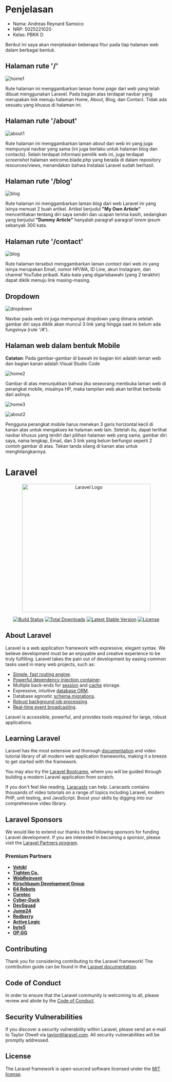 # Penjelasan

- Nama: Andreas Reynard Samsico
- NRP: 5025221020
- Kelas: PBKK D

Berikut ini saya akan menjelaskan beberapa fitur pada tiap halaman web dalam berbagai bentuk.

## Halaman rute '/'

![home1](public/img/home1.png)

Rute halaman ini menggambarkan laman _home page_ dari web yang telah dibuat menggunakan Laravel. Pada bagian atas terdapat navbar yang merupakan link menuju halaman Home, About, Blog, dan Contact. Tidak ada sesuatu yang khusus di halaman ini.

## Halaman rute '/about'

![about1](public/img/about1.png)

Rute halaman ini menggambarkan laman _about_ dari web ini yang juga mempunyai navbar yang sama (ini juga berlaku untuk halaman blog dan contacts). Selain terdapat informasi pemilik web ini, juga terdapat _screenshot_ halaman welcome.blade.php yang berada di dalam repository resources/views, menandakan bahwa Instalasi Laravel sudah berhasil.

## Halaman rute '/blog'

![blog](public/img/blog.png)

Rute halaman ini menggambarkan laman _blog_ dari web Laravel ini yang isinya memuat 2 buah artikel. Artikel berjudul __"My Own Article"__ mencertitakan tentang diri saya sendiri dan ucapan terima kasih, sedangkan yang berjudul __"Dummy Article"__ hanyalah paragraf-paragraf _lorem ipsum_ sebanyak 300 kata.

## Halaman rute '/contact'

![blog](public/img/contact.png)

Rute halaman tersebut menggambarkan laman _contact_ dari web ini yang isinya merupakan Email, nomor HP/WA, ID Line, akun Instagram, dan channel YouTube pribadi. Kata-kata yang digarisbawahi (yang 2 terakhir) dapat diklik menuju link masing-masing.

## Dropdown

![dropdown](public/img/dropdown.png)

Navbar pada web ini juga mempunyai dropdown yang dimana setelah gambar diri saya diklik akan muncul 3 link yang hingga saat ini belum ada fungsinya (rute '/#').

## Halaman web dalam bentuk Mobile

__Catatan__: Pada gambar-gambar di bawah ini bagian kiri adalah laman web dan bagian kanan adalah Visual Studio Code

![home2](public/img/home2.png)

Gambar di atas menunjukkan bahwa jika seseorang membuka laman web di perangkat mobile, misalnya HP, maka tampilan web akan terlihat berbeda dari aslinya.

![home3](public/img/home3.png)

![about2](public/img/about2.png)

Pengguna perangkat mobile harus menekan 3 garis horizontal kecil di kanan atas untuk mengakses ke halaman web lain. Setelah itu, dapat terlihat navbar khusus yang terdiri dari pilihan halaman web yang sama, gambar diri saya, nama lengkap, Email, dan 3 link yang belum berfungsi seperti 2 contoh gambar di atas. Tekan tanda silang di kanan atas untuk menghilangkannya.

# Laravel

<p align="center"><a href="https://laravel.com" target="_blank"><img src="https://raw.githubusercontent.com/laravel/art/master/logo-lockup/5%20SVG/2%20CMYK/1%20Full%20Color/laravel-logolockup-cmyk-red.svg" width="400" alt="Laravel Logo"></a></p>

<p align="center">
<a href="https://github.com/laravel/framework/actions"><img src="https://github.com/laravel/framework/workflows/tests/badge.svg" alt="Build Status"></a>
<a href="https://packagist.org/packages/laravel/framework"><img src="https://img.shields.io/packagist/dt/laravel/framework" alt="Total Downloads"></a>
<a href="https://packagist.org/packages/laravel/framework"><img src="https://img.shields.io/packagist/v/laravel/framework" alt="Latest Stable Version"></a>
<a href="https://packagist.org/packages/laravel/framework"><img src="https://img.shields.io/packagist/l/laravel/framework" alt="License"></a>
</p>

## About Laravel

Laravel is a web application framework with expressive, elegant syntax. We believe development must be an enjoyable and creative experience to be truly fulfilling. Laravel takes the pain out of development by easing common tasks used in many web projects, such as:

- [Simple, fast routing engine](https://laravel.com/docs/routing).
- [Powerful dependency injection container](https://laravel.com/docs/container).
- Multiple back-ends for [session](https://laravel.com/docs/session) and [cache](https://laravel.com/docs/cache) storage.
- Expressive, intuitive [database ORM](https://laravel.com/docs/eloquent).
- Database agnostic [schema migrations](https://laravel.com/docs/migrations).
- [Robust background job processing](https://laravel.com/docs/queues).
- [Real-time event broadcasting](https://laravel.com/docs/broadcasting).

Laravel is accessible, powerful, and provides tools required for large, robust applications.

## Learning Laravel

Laravel has the most extensive and thorough [documentation](https://laravel.com/docs) and video tutorial library of all modern web application frameworks, making it a breeze to get started with the framework.

You may also try the [Laravel Bootcamp](https://bootcamp.laravel.com), where you will be guided through building a modern Laravel application from scratch.

If you don't feel like reading, [Laracasts](https://laracasts.com) can help. Laracasts contains thousands of video tutorials on a range of topics including Laravel, modern PHP, unit testing, and JavaScript. Boost your skills by digging into our comprehensive video library.

## Laravel Sponsors

We would like to extend our thanks to the following sponsors for funding Laravel development. If you are interested in becoming a sponsor, please visit the [Laravel Partners program](https://partners.laravel.com).

### Premium Partners

- **[Vehikl](https://vehikl.com/)**
- **[Tighten Co.](https://tighten.co)**
- **[WebReinvent](https://webreinvent.com/)**
- **[Kirschbaum Development Group](https://kirschbaumdevelopment.com)**
- **[64 Robots](https://64robots.com)**
- **[Curotec](https://www.curotec.com/services/technologies/laravel/)**
- **[Cyber-Duck](https://cyber-duck.co.uk)**
- **[DevSquad](https://devsquad.com/hire-laravel-developers)**
- **[Jump24](https://jump24.co.uk)**
- **[Redberry](https://redberry.international/laravel/)**
- **[Active Logic](https://activelogic.com)**
- **[byte5](https://byte5.de)**
- **[OP.GG](https://op.gg)**

## Contributing

Thank you for considering contributing to the Laravel framework! The contribution guide can be found in the [Laravel documentation](https://laravel.com/docs/contributions).

## Code of Conduct

In order to ensure that the Laravel community is welcoming to all, please review and abide by the [Code of Conduct](https://laravel.com/docs/contributions#code-of-conduct).

## Security Vulnerabilities

If you discover a security vulnerability within Laravel, please send an e-mail to Taylor Otwell via [taylor@laravel.com](mailto:taylor@laravel.com). All security vulnerabilities will be promptly addressed.

## License

The Laravel framework is open-sourced software licensed under the [MIT license](https://opensource.org/licenses/MIT).

